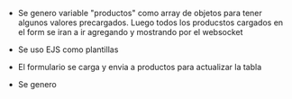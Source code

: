- Se genero variable "productos" como array de objetos para tener algunos valores precargados.
    Luego todos los producstos cargados en el form se iran a ir agregando y mostrando por el websocket

- Se uso EJS como plantillas

- El formulario se carga y envia  a  productos para actualizar la tabla

- Se genero 